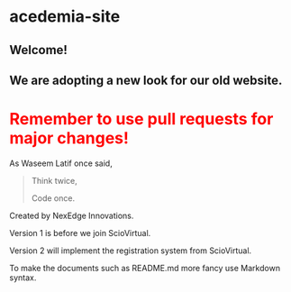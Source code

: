 # acedemia-site
## Welcome!
## We are adopting a new look for our old website.
<h1 style="color:red">Remember to use pull requests for major changes!</h1>

As Waseem Latif once said,
> Think twice,
>
> Code once.

Created by NexEdge Innovations.

Version 1 is before we join ScioVirtual.

Version 2 will implement the registration system from ScioVirtual.

To make the documents such as README.md more fancy use Markdown syntax.
